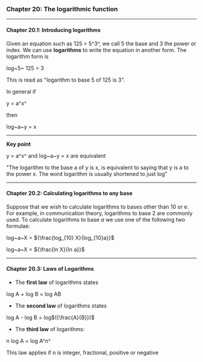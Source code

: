 ### Chapter 20: The logarithmic function

---

#### Chapter 20.1: Introducing logarithms

Given an equation such as 125 = 5^3^, we call 5 the base and 3 the power or index. We can use **logarithms** to write the equation in another form. The logarithm form is

log~5~ 125 = 3

This is read as "logarithm to base 5 of 125 is 3".

In general if

y = a^x^

then

log~a~y = x

---

**Key point**

y = a^x^ and log~a~y = x are equivalent

"The logarithm to the base a of y is x, is equivalent to saying that y is a to the power x. The word logarithm is usually shortened to just log"

---

#### Chapter 20.2: Calculating logarithms to any base

Suppose that we wish to calculate logarithms to bases other than 10 or e. For example, in communication theory, logarithms to base 2 are commonly used. To calculate logarithms to base _a_ we use one of the following two formulae:

log~a~X = ${\frac{log_{10} X}{log_{10}a}}$

log~a~X = ${\frac{In X}{In a}}$

---

#### Chapter 20.3: Laws of Logarithms

- The **first law** of logarithms states

log A + log B = log AB

- The **second law** of logarithms states

log A - log B = log$({\frac{A}{B}})$

- The **third law** of logarithms:

n log A = log A^n^

This law applies if n is integer, fractional, positive or negative
